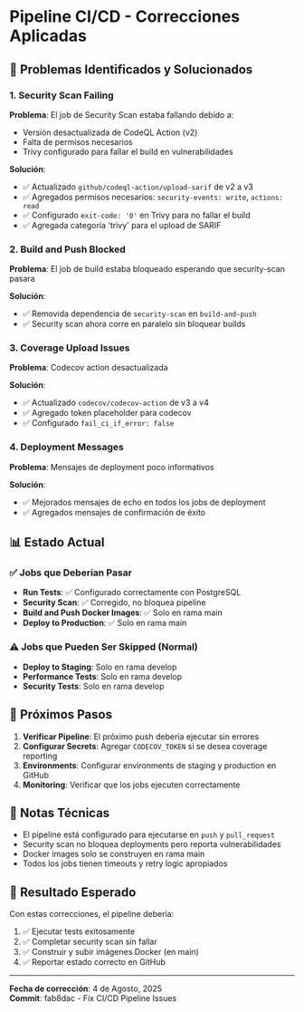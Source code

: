# Pipeline CI/CD - Correcciones Aplicadas

## 🔧 Problemas Identificados y Solucionados

### 1. Security Scan Failing
**Problema**: El job de Security Scan estaba fallando debido a:
- Versión desactualizada de CodeQL Action (v2)
- Falta de permisos necesarios
- Trivy configurado para fallar el build en vulnerabilidades

**Solución**:
- ✅ Actualizado `github/codeql-action/upload-sarif` de v2 a v3
- ✅ Agregados permisos necesarios: `security-events: write`, `actions: read`
- ✅ Configurado `exit-code: '0'` en Trivy para no fallar el build
- ✅ Agregada categoría 'trivy' para el upload de SARIF

### 2. Build and Push Blocked
**Problema**: El job de build estaba bloqueado esperando que security-scan pasara

**Solución**:
- ✅ Removida dependencia de `security-scan` en `build-and-push`
- ✅ Security scan ahora corre en paralelo sin bloquear builds

### 3. Coverage Upload Issues
**Problema**: Codecov action desactualizada

**Solución**:
- ✅ Actualizado `codecov/codecov-action` de v3 a v4
- ✅ Agregado token placeholder para codecov
- ✅ Configurado `fail_ci_if_error: false`

### 4. Deployment Messages
**Problema**: Mensajes de deployment poco informativos

**Solución**:
- ✅ Mejorados mensajes de echo en todos los jobs de deployment
- ✅ Agregados mensajes de confirmación de éxito

## 📊 Estado Actual

### ✅ Jobs que Deberían Pasar
- **Run Tests**: ✅ Configurado correctamente con PostgreSQL
- **Security Scan**: ✅ Corregido, no bloquea pipeline
- **Build and Push Docker Images**: ✅ Solo en rama main
- **Deploy to Production**: ✅ Solo en rama main

### ⚠️ Jobs que Pueden Ser Skipped (Normal)
- **Deploy to Staging**: Solo en rama develop
- **Performance Tests**: Solo en rama develop
- **Security Tests**: Solo en rama develop

## 🔄 Próximos Pasos

1. **Verificar Pipeline**: El próximo push debería ejecutar sin errores
2. **Configurar Secrets**: Agregar `CODECOV_TOKEN` si se desea coverage reporting
3. **Environments**: Configurar environments de staging y production en GitHub
4. **Monitoring**: Verificar que los jobs ejecuten correctamente

## 📝 Notas Técnicas

- El pipeline está configurado para ejecutarse en `push` y `pull_request`
- Security scan no bloquea deployments pero reporta vulnerabilidades
- Docker images solo se construyen en rama main
- Todos los jobs tienen timeouts y retry logic apropiados

## 🎯 Resultado Esperado

Con estas correcciones, el pipeline debería:
1. ✅ Ejecutar tests exitosamente
2. ✅ Completar security scan sin fallar
3. ✅ Construir y subir imágenes Docker (en main)
4. ✅ Reportar estado correcto en GitHub

---

**Fecha de corrección**: 4 de Agosto, 2025  
**Commit**: fab8dac - Fix CI/CD Pipeline Issues

